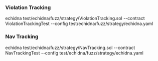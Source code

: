 ### Violation Tracking

echidna test/echidna/fuzz/strategy/ViolationTracking.sol --contract ViolationTrackingTest --config test/echidna/fuzz/strategy/echidna.yaml

### Nav Tracking

echidna test/echidna/fuzz/strategy/NavTracking.sol --contract NavTrackingTest --config test/echidna/fuzz/strategy/echidna.yaml

